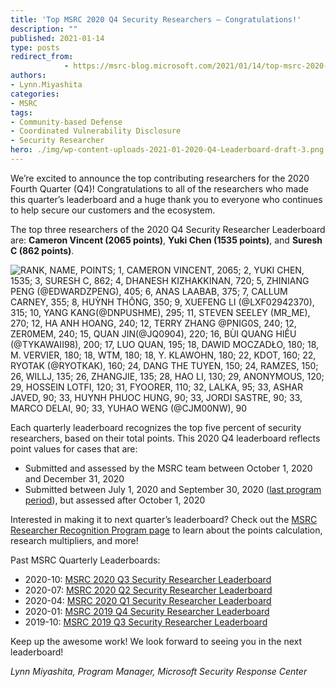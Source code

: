 ```yaml
---
title: 'Top MSRC 2020 Q4 Security Researchers – Congratulations!'
description: ""
published: 2021-01-14
type: posts
redirect_from:
            - https://msrc-blog.microsoft.com/2021/01/14/top-msrc-2020-q4-security-researchers-congratulations/
authors:
- Lynn.Miyashita
categories:
- MSRC
tags:
- Community-based Defense
- Coordinated Vulnerability Disclosure
- Security Researcher
hero: ./img/wp-content-uploads-2021-01-2020-Q4-Leaderboard-draft-3.png
---
```

<!-- wp:paragraph -->

We’re excited to announce the top contributing researchers for the 2020 Fourth Quarter (Q4)! Congratulations to all of the researchers who made this quarter’s leaderboard and a huge thank you to everyone who continues to help secure our customers and the ecosystem.

<!-- /wp:paragraph -->

<!-- wp:paragraph -->

The top three researchers of the 2020 Q4 Security Researcher Leaderboard are: **Cameron Vincent (2065 points)**, **Yuki Chen (1535 points)**, and **Suresh C (862 points)**.

<!-- /wp:paragraph -->

<!-- wp:image {"align":"center","id":12633,"sizeSlug":"full","linkDestination":"none"} -->

![RANK, NAME, POINTS; 1, CAMERON VINCENT, 2065; 2, YUKI CHEN, 1535; 3, SURESH C, 862; 4, DHANESH KIZHAKKINAN, 720; 5, ZHINIANG PENG (@EDWARDZPENG), 405; 6, ANAS LAABAB, 375; 7, CALLUM CARNEY, 355; 8, HUỲNH THÔNG, 350; 9, XUEFENG LI (@LXF02942370), 315; 10, YANG KANG(@DNPUSHME), 295; 11, STEVEN SEELEY (MR_ME), 270; 12, HA ANH HOANG, 240; 12, TERRY ZHANG @PNIG0S, 240; 12, ZER0MEM, 240; 15, QUAN JIN(@JQ0904), 220; 16, BÙI QUANG HIẾU (@TYKAWAII98), 200; 17, LUO QUAN, 195; 18, DAWID MOCZADŁO, 180; 18, M. VERVIER, 180; 18, WTM, 180; 18, Y. KLAWOHN, 180; 22, KDOT, 160; 22, RYOTAK (@RYOTKAK), 160; 24, DANG THE TUYEN, 150; 24, RAMZES, 150; 26, WILLJ, 135; 26, ZHANGJIE, 135; 28, HAO LI, 130; 29, ANONYMOUS, 120; 29, HOSSEIN LOTFI, 120; 31, FYOORER, 110; 32, LALKA, 95; 33, ASHAR JAVED, 90; 33, HUYNH PHUOC HUNG, 90; 33, JORDI SASTRE, 90; 33, MARCO DELAI, 90; 33, YUHAO WENG (@CJM00NW), 90](./img/wp-content-uploads-2021-01-2020-Q4-Leaderboard-draft-3.png)

<!-- /wp:image -->

<!-- wp:paragraph -->

Each quarterly leaderboard recognizes the top five percent of security researchers, based on their total points. This 2020 Q4 leaderboard reflects point values for cases that are:

<!-- /wp:paragraph -->

<!-- wp:list -->

- Submitted and assessed by the MSRC team between October 1, 2020 and December 31, 2020
- Submitted between July 1, 2020 and September 30, 2020 ([last program period](https://msrc-blog.microsoft.com/2020/10/15/announcing-the-top-msrc-2020-q3-security-researchers/)), but assessed after October 1, 2020

<!-- /wp:list -->

<!-- wp:paragraph -->

Interested in making it to next quarter’s leaderboard? Check out the [MSRC Researcher Recognition Program page](https://www.microsoft.com/msrc/researcher-recognition-program) to learn about the points calculation, research multipliers, and more!

<!-- /wp:paragraph -->

<!-- wp:paragraph -->

Past MSRC Quarterly Leaderboards:

<!-- /wp:paragraph -->

<!-- wp:list -->

- 2020-10: [MSRC 2020 Q3 Security Researcher Leaderboard](https://msrc-blog.microsoft.com/2020/10/15/announcing-the-top-msrc-2020-q3-security-researchers/)
- 2020-07: [MSRC 2020 Q2 Security Researcher Leaderboard](https://msrc-blog.microsoft.com/2020/07/15/msrc-q2-2020-leaderboard/)
- 2020-04: [MSRC 2020 Q1 Security Researcher Leaderboard](https://msrc-blog.microsoft.com/2020/04/23/msrc-q1-2020-leaderboard/)
- 2020-01: [MSRC 2019 Q4 Security Researcher Leaderboard](https://msrc-blog.microsoft.com/2020/01/15/msrc-q4-2019-leaderboard/)
- 2019-10: [MSRC 2019 Q3 Security Researcher Leaderboard](https://msrc-blog.microsoft.com/2019/10/17/msrc-q3-2019-leaderboard/)

<!-- /wp:list -->

<!-- wp:paragraph -->

Keep up the awesome work! We look forward to seeing you in the next leaderboard!

<!-- /wp:paragraph -->

<!-- wp:paragraph -->

_Lynn Miyashita, Program Manager, Microsoft Security Response Center_

<!-- /wp:paragraph -->
